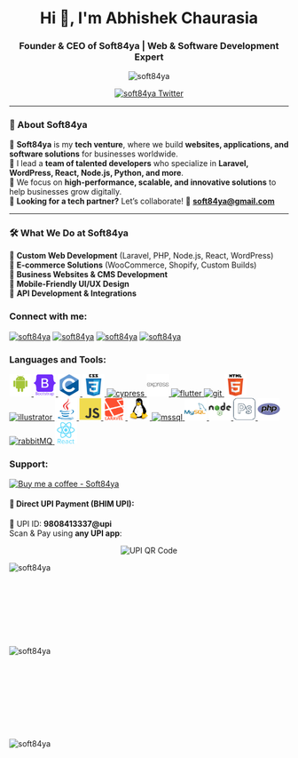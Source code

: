 <!-- ![](https://github.com/soft84ya/soft84ya/blob/main/bg1.jpg) -->
<h1 align="center">Hi 👋, I'm Abhishek Chaurasia</h1>
<h3 align="center">Founder & CEO of Soft84ya | Web & Software Development Expert</h3>

<p align="center">
  <img src="https://user-images.githubusercontent.com/55389276/140866485-8fb1c876-9a8f-4d6a-98dc-08c4981eaf70.gif" alt="soft84ya" width="400px" />
</p>

<p align="center">
  <a href="https://twitter.com/soft84ya" target="_blank">
    <img src="https://img.shields.io/twitter/follow/soft84ya?logo=twitter&style=for-the-badge" alt="soft84ya Twitter" />
  </a>
</p>

---

### 🚀 About Soft84ya  
🔹 **Soft84ya** is my **tech venture**, where we build **websites, applications, and software solutions** for businesses worldwide.  
🔹 I lead a **team of talented developers** who specialize in **Laravel, WordPress, React, Node.js, Python, and more**.  
🔹 We focus on **high-performance, scalable, and innovative solutions** to help businesses grow digitally.  
🔹 **Looking for a tech partner?** Let’s collaborate! 📧 **soft84ya@gmail.com**  

---

### 🛠️ What We Do at Soft84ya  
🔹 **Custom Web Development** (Laravel, PHP, Node.js, React, WordPress)  
🔹 **E-commerce Solutions** (WooCommerce, Shopify, Custom Builds)  
🔹 **Business Websites & CMS Development**  
🔹 **Mobile-Friendly UI/UX Design**  
🔹 **API Development & Integrations**  



<h3 align="left">Connect with me:</h3>
<p align="left">
<a href="https://twitter.com/soft84ya" target="blank"><img align="center" src="https://raw.githubusercontent.com/rahuldkjain/github-profile-readme-generator/master/src/images/icons/Social/twitter.svg" alt="soft84ya" height="30" width="40" /></a>
<a href="https://linkedin.com/in/soft84ya" target="blank"><img align="center" src="https://raw.githubusercontent.com/rahuldkjain/github-profile-readme-generator/master/src/images/icons/Social/linked-in-alt.svg" alt="soft84ya" height="30" width="40" /></a>
<a href="https://fb.com/soft84ya" target="blank"><img align="center" src="https://raw.githubusercontent.com/rahuldkjain/github-profile-readme-generator/master/src/images/icons/Social/facebook.svg" alt="soft84ya" height="30" width="40" /></a>
<a href="https://instagram.com/soft84ya" target="blank"><img align="center" src="https://raw.githubusercontent.com/rahuldkjain/github-profile-readme-generator/master/src/images/icons/Social/instagram.svg" alt="soft84ya" height="30" width="40" /></a>
</p>

<h3 align="left">Languages and Tools:</h3>
<p align="left"> <a href="https://developer.android.com" target="_blank" rel="noreferrer"> <img src="https://raw.githubusercontent.com/devicons/devicon/master/icons/android/android-original-wordmark.svg" alt="android" width="40" height="40"/> </a> <a href="https://getbootstrap.com" target="_blank" rel="noreferrer"> <img src="https://raw.githubusercontent.com/devicons/devicon/master/icons/bootstrap/bootstrap-plain-wordmark.svg" alt="bootstrap" width="40" height="40"/> </a> <a href="https://www.cprogramming.com/" target="_blank" rel="noreferrer"> <img src="https://raw.githubusercontent.com/devicons/devicon/master/icons/c/c-original.svg" alt="c" width="40" height="40"/> </a> <a href="https://www.w3schools.com/css/" target="_blank" rel="noreferrer"> <img src="https://raw.githubusercontent.com/devicons/devicon/master/icons/css3/css3-original-wordmark.svg" alt="css3" width="40" height="40"/> </a> <a href="https://www.cypress.io" target="_blank" rel="noreferrer"> <img src="https://raw.githubusercontent.com/simple-icons/simple-icons/6e46ec1fc23b60c8fd0d2f2ff46db82e16dbd75f/icons/cypress.svg" alt="cypress" width="40" height="40"/> </a> <a href="https://expressjs.com" target="_blank" rel="noreferrer"> <img src="https://raw.githubusercontent.com/devicons/devicon/master/icons/express/express-original-wordmark.svg" alt="express" width="40" height="40"/> </a> <a href="https://flutter.dev" target="_blank" rel="noreferrer"> <img src="https://www.vectorlogo.zone/logos/flutterio/flutterio-icon.svg" alt="flutter" width="40" height="40"/> </a> <a href="https://git-scm.com/" target="_blank" rel="noreferrer"> <img src="https://www.vectorlogo.zone/logos/git-scm/git-scm-icon.svg" alt="git" width="40" height="40"/> </a> <a href="https://www.w3.org/html/" target="_blank" rel="noreferrer"> <img src="https://raw.githubusercontent.com/devicons/devicon/master/icons/html5/html5-original-wordmark.svg" alt="html5" width="40" height="40"/> </a> <a href="https://www.adobe.com/in/products/illustrator.html" target="_blank" rel="noreferrer"> <img src="https://www.vectorlogo.zone/logos/adobe_illustrator/adobe_illustrator-icon.svg" alt="illustrator" width="40" height="40"/> </a> <a href="https://www.java.com" target="_blank" rel="noreferrer"> <img src="https://raw.githubusercontent.com/devicons/devicon/master/icons/java/java-original.svg" alt="java" width="40" height="40"/> </a> <a href="https://developer.mozilla.org/en-US/docs/Web/JavaScript" target="_blank" rel="noreferrer"> <img src="https://raw.githubusercontent.com/devicons/devicon/master/icons/javascript/javascript-original.svg" alt="javascript" width="40" height="40"/> </a> <a href="https://laravel.com/" target="_blank" rel="noreferrer"> <img src="https://raw.githubusercontent.com/devicons/devicon/master/icons/laravel/laravel-plain-wordmark.svg" alt="laravel" width="40" height="40"/> </a> <a href="https://www.linux.org/" target="_blank" rel="noreferrer"> <img src="https://raw.githubusercontent.com/devicons/devicon/master/icons/linux/linux-original.svg" alt="linux" width="40" height="40"/> </a> <a href="https://www.microsoft.com/en-us/sql-server" target="_blank" rel="noreferrer"> <img src="https://www.svgrepo.com/show/303229/microsoft-sql-server-logo.svg" alt="mssql" width="40" height="40"/> </a> <a href="https://www.mysql.com/" target="_blank" rel="noreferrer"> <img src="https://raw.githubusercontent.com/devicons/devicon/master/icons/mysql/mysql-original-wordmark.svg" alt="mysql" width="40" height="40"/> </a> <a href="https://nodejs.org" target="_blank" rel="noreferrer"> <img src="https://raw.githubusercontent.com/devicons/devicon/master/icons/nodejs/nodejs-original-wordmark.svg" alt="nodejs" width="40" height="40"/> </a> <a href="https://www.photoshop.com/en" target="_blank" rel="noreferrer"> <img src="https://raw.githubusercontent.com/devicons/devicon/master/icons/photoshop/photoshop-line.svg" alt="photoshop" width="40" height="40"/> </a> <a href="https://www.php.net" target="_blank" rel="noreferrer"> <img src="https://raw.githubusercontent.com/devicons/devicon/master/icons/php/php-original.svg" alt="php" width="40" height="40"/> </a> <a href="https://www.rabbitmq.com" target="_blank" rel="noreferrer"> <img src="https://www.vectorlogo.zone/logos/rabbitmq/rabbitmq-icon.svg" alt="rabbitMQ" width="40" height="40"/> </a> <a href="https://reactjs.org/" target="_blank" rel="noreferrer"> <img src="https://raw.githubusercontent.com/devicons/devicon/master/icons/react/react-original-wordmark.svg" alt="react" width="40" height="40"/> </a> </p>

<h3 align="left">Support:</h3>
<p>
  <a href="https://www.buymeacoffee.com/soft84yav" target="_blank">
    <img src="https://cdn.buymeacoffee.com/buttons/v2/default-yellow.png" height="50" width="210" alt="Buy me a coffee - Soft84ya" />
  </a>
</p>

#### **📲 Direct UPI Payment (BHIM UPI):**  
📌 UPI ID: **9808413337@upi**  
Scan & Pay using **any UPI app**:  
<p align="center">
  <img src="https://github.com/soft84ya/soft84ya/blob/main/bmc_qr.png" height="200" alt="UPI QR Code" />
</p>


<p><img align="left" src="https://github-readme-stats.vercel.app/api/top-langs?username=soft84ya&show_icons=true&locale=en&layout=compact" alt="soft84ya" /></p> 
<br><br><br><br><br><br><br><br>

<p><img align="left" src="https://github-readme-stats.vercel.app/api?username=soft84ya&show_icons=true&locale=en" alt="soft84ya" /></p> <br><br><br><br><br><br><br><br><br>

<p><img align="left" src="https://github-readme-streak-stats.herokuapp.com/?user=soft84ya&" alt="soft84ya" /></p>
